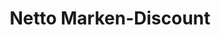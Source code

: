 ---
title: "Netto Marken-Discount"
url: /peine/netto-marken-discount-niedersachsenstrasse/
shop: Supermarkt
---